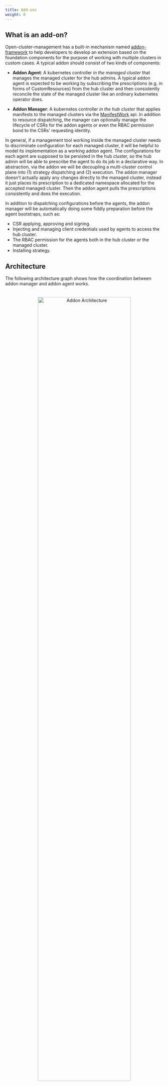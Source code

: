 ```yaml
---
title: Add-ons
weight: 8
---
```




## What is an add-on?

Open-cluster-management has a built-in mechanism named [addon-framework](https://github.com/open-cluster-management-io/addon-framework)
to help developers to develop an extension based on the foundation components
for the purpose of working with multiple clusters in custom cases. A typical
addon should consist of two kinds of components:

- __Addon Agent__: A kubernetes controller *in the managed cluster* that manages
  the managed cluster for the hub admins. A typical addon agent is expected to
  be working by subscribing the prescriptions (e.g. in forms of CustomResources)
  from the hub cluster and then consistently reconcile the state of the managed
  cluster like an ordinary kubernetes operator does.

- __Addon Manager__: A kubernetes controller *in the hub cluster* that applies
  manifests to the managed clusters via the [ManifestWork](../manifestwork)
  api. In addition to resource dispatching, the manager can optionally manage
  the lifecycle of CSRs for the addon agents or even the RBAC permission bond
  to the CSRs' requesting identity.

In general, if a management tool working inside the managed cluster needs to
discriminate configuration for each managed cluster, it will be helpful to model
its implementation as a working addon agent. The configurations for each agent
are supposed to be persisted in the hub cluster, so the hub admin will be able
to prescribe the agent to do its job in a declarative way. In abstraction, via
the addon we will be decoupling a multi-cluster control plane into (1) strategy
dispatching and (2) execution. The addon manager doesn't actually apply any
changes directly to the managed cluster, instead it just places its prescription
to a dedicated namespace allocated for the accepted managed cluster. Then the
addon agent pulls the prescriptions consistently and does the execution.

In addition to dispatching configurations before the agents, the addon manager
will be automatically doing some fiddly preparation before the agent bootstraps,
such as:

- CSR applying, approving and signing.
- Injecting and managing client credentials used by agents to access the hub
  cluster.
- The RBAC permission for the agents both in the hub cluster or the managed
  cluster.
- Installing strategy.

## Architecture

The following architecture graph shows how the coordination between addon manager
and addon agent works.

<div style="text-align: center; padding: 20px;">
   <img src="/addon-architecture.png" alt="Addon Architecture" style="margin: 0 auto; width: 80%">
</div>

## Add-on enablement

From a user's perspective, to install the addon to the hub cluster the hub admin
should register a globally-unique `ClusterManagementAddon` resource as a singleton
placeholder in the hub cluster. For instance, the [helloworld](https://github.com/open-cluster-management-io/addon-framework/tree/main/examples/helloworld)
add-on can be registered to the hub cluster by creating:

```yaml
apiVersion: addon.open-cluster-management.io/v1alpha1
kind: ClusterManagementAddOn
metadata:
  name: helloworld
spec:
  addOnMeta:
    displayName: helloworld
```

### Enable the add-on manually
The addon manager running on the hub is taking responsibility of configuring the
installation of addon agents for each managed cluster. When a user wants to enable
the add-on for a certain managed cluster, the user should create a
`ManagedClusterAddOn` resource on the cluster namespace. The name of the
`ManagedClusterAddOn` should be the same name of the corresponding
`ClusterManagementAddon`. For instance, the following example enables `helloworld`
add-on in "cluster1":

```yaml
apiVersion: addon.open-cluster-management.io/v1alpha1
kind: ManagedClusterAddOn
metadata:
  name: helloworld
  namespace: cluster1
spec:
  installNamespace: helloworld
```

### Enable the add-on automatically
If the addon is developed with [automatic installation](https://open-cluster-management.io/developer-guides/addon/#automatic-installation),
which support [auto-install by cluster discovery](#auto-install-by-cluster-discovery),
then the `ManagedClusterAddOn` will be created for all managed cluster namespaces
automatically, or be created for the selected managed cluster namespaces automatically.

### Enable the add-on by install strategy
If the addon is developed following the guidelines mentioned in [managing the add-on agent lifecycle by addon-manager](https://open-cluster-management.io/developer-guides/addon/#managing-the-add-on-agent-lifecycle-by-addon-manager),
the user can define an `installStrategy` in the `ClusterManagementAddOn`
to specify on which clusters the `ManagedClusterAddOn` should be enabled. Details see [install strategy](#install-strategy).

### Add-on healthiness

The healthiness of the addon instances are visible when we list the addons via
kubectl:

```shell
$ kubectl get managedclusteraddon -A
NAMESPACE   NAME                     AVAILABLE   DEGRADED   PROGRESSING
<cluster>   <addon>                  True
```

The addon agent are expected to report its healthiness periodically as long as it's
running. Also the versioning of the addon agent can be reflected in the resources
optionally so that we can control the upgrading the agents progressively.

### Clean the add-ons
Last but not least, a neat uninstallation of the addon is also supported by simply
deleting the corresponding `ClusterManagementAddon` resource from the hub cluster
which is the "root" of the whole addon. The OCM platform will automatically sanitize
the hub cluster for you after the uninstalling by removing all the components either
in the hub cluster or in the manage clusters.

## Add-on lifecycle management

### Install strategy
`InstallStrategy` represents that related `ManagedClusterAddOns` should be installed
on certain clusters. For example, the following example enables the `helloworld`
add-on on clusters with the aws label.

```yaml
apiVersion: addon.open-cluster-management.io/v1alpha1
kind: ClusterManagementAddOn
metadata:
  name: helloworld
  annotations:
    addon.open-cluster-management.io/lifecycle: "addon-manager"
spec:
  addOnMeta:
    displayName: helloworld
  installStrategy:
    type: Placements
    placements:
    - name: placement-aws
      namespace: default
```

```yaml
apiVersion: cluster.open-cluster-management.io/v1beta1
kind: Placement
metadata:
  name: placement-aws
  namespace: default
spec:
  predicates:
    - requiredClusterSelector:
        claimSelector:
          matchExpressions:
            - key: platform.open-cluster-management.io
              operator: In
              values:
                - aws
```

### Rollout strategy

With the rollout strategy defined in the `ClusterManagementAddOn` API, users can
control the upgrade behavior of the addon when there are changes in the
[configurations](#add-on-configurations).

For example, if the add-on user updates the "deploy-config" and wants to apply
the change to the add-ons to a "canary" [decision group](https://open-cluster-management.io/concepts/placement/#decision-strategy) first. If all the add-on
upgrade successfully, then upgrade the rest of clusters progressively per cluster
at a rate of 25%. The rollout strategy can be defined as follows:

```yaml
apiVersion: addon.open-cluster-management.io/v1alpha1
kind: ClusterManagementAddOn
metadata:
  name: helloworld
  annotations:
    addon.open-cluster-management.io/lifecycle: "addon-manager"
spec:
  addOnMeta:
    displayName: helloworld
  installStrategy:
    type: Placements
    placements:
    - name: placement-aws
      namespace: default
      configs:
      - group: addon.open-cluster-management.io
        resource: addondeploymentconfigs
        name: deploy-config
        namespace: open-cluster-management
      rolloutStrategy:
        type: Progressive
        progressive:
          mandatoryDecisionGroups:
          - groupName: "prod-canary-west"
          - groupName: "prod-canary-east"
          maxConcurrency: 25%
          minSuccessTime: 5m
          progressDeadline: 10m
          maxFailures: 2
```

In the above example with type `Progressive`, once user updates the "deploy-config", controller
will rollout on the clusters in `mandatoryDecisionGroups` first, then rollout on the other
clusters with the rate defined in `maxConcurrency`.

- `minSuccessTime` is a "soak" time, means the controller will wait for 5 minutes when a cluster
reach a successful state and `maxFailures` isn't breached. If, after this 5 minutes interval, the
workload status remains successful, the rollout progresses to the next.
- `progressDeadline` means the controller will wait for a maximum of 10 minutes for the workload to
reach a successful state. If, the workload fails to achieve success within 10 minutes, the controller
stops waiting, marking the workload as "timeout," and includes it in the count of `maxFailures`.
- `maxFailures` means the controller can tolerate update to 2 clusters with failed status,
once `maxFailures` is breached, the rollout will stop.

Currently add-on supports 3 types of [rolloutStrategy](https://github.com/open-cluster-management-io/api/blob/main/cluster/v1alpha1/types_rolloutstrategy.go),
they are `All`, `Progressive` and `ProgressivePerGroup`, for more info regards the rollout strategies
check the [Rollout Strategy](https://open-cluster-management.io/concepts/placement/#rollout-strategy) document.

## Add-on configurations

### Default configurations

In `ClusterManagementAddOn`, `spec.supportedConfigs` is a list of configuration 
types supported by the add-on. `defaultConfig` represents the namespace and name of
the default add-on configuration. In scenarios where all add-ons have the same
configuration. Only one configuration of the same group and resource can be specified 
in the `defaultConfig`.

In the example below, add-ons on all the clusters will use "default-deploy-config" and "default-example-config".

```yaml
apiVersion: addon.open-cluster-management.io/v1alpha1
kind: ClusterManagementAddOn
metadata:
  name: helloworld
  annotations:
    addon.open-cluster-management.io/lifecycle: "addon-manager"
spec:
  addOnMeta:
    displayName: helloworld
  supportedConfigs:
  - defaultConfig:
      name: default-deploy-config
      namespace: open-cluster-management
    group: addon.open-cluster-management.io
    resource: addondeploymentconfigs
  - defaultConfig:
      name: default-example-config
      namespace: open-cluster-management
    group: example.open-cluster-management.io
    resource: exampleconfigs
```

### Configurations per install strategy

In `ClusterManagementAddOn`, `spec.installStrategy.placements[].configs` lists the
configuration of `ManagedClusterAddon` during installation for a group of clusters.
For the need to use multiple configurations with the same group and resource can be defined
in this field since OCM v0.15.0. It will override the [Default configurations](#default-configurations) 
on certain clusters by group and resource.

In the example below, add-ons on clusters selected by `Placement` placement-aws will
use "deploy-config", "example-config-1" and "example-config-2", while all the other add-ons
will still use "default-deploy-config" and "default-example-config".

```yaml
apiVersion: addon.open-cluster-management.io/v1alpha1
kind: ClusterManagementAddOn
metadata:
  name: helloworld
  annotations:
    addon.open-cluster-management.io/lifecycle: "addon-manager"
spec:
  addOnMeta:
    displayName: helloworld
  supportedConfigs:
  - defaultConfig:
      name: default-deploy-config
      namespace: open-cluster-management
    group: addon.open-cluster-management.io
    resource: addondeploymentconfigs
  installStrategy:
    type: Placements
    placements:
    - name: placement-aws
      namespace: default
      configs:
      - group: addon.open-cluster-management.io
        resource: addondeploymentconfigs
        name: deploy-config
        namespace: open-cluster-management
      - group: example.open-cluster-management.io
        resource: exampleconfigs
        name: example-config-1
        namespace: open-cluster-management
      - group: example.open-cluster-management.io
        resource: exampleconfigs
        name: example-config-2
        namespace: open-cluster-management
```

### Configurations per cluster

In `ManagedClusterAddOn`, `spec.configs` is a list of add-on configurations.
In scenarios where the current add-on has its own configurations. It also supports
defining multiple configurations with the same group and resource since OCM v0.15.0. 
It will override the [Default configurations](#default-configurations) and 
[Configurations per install strategy](#configurations-per-install-strategy) defined
in `ClusterManagementAddOn` by group and resource.

In the below example, add-on on cluster1 will use "cluster1-deploy-config" and "cluster1-example-config".

```yaml
apiVersion: addon.open-cluster-management.io/v1alpha1
kind: ManagedClusterAddOn
metadata:
  name: helloworld
  namespace: cluster1
spec:
  configs:
  - group: addon.open-cluster-management.io
    resource: addondeploymentconfigs
    name: cluster1-deploy-config
    namespace: open-cluster-management
  - group: example.open-cluster-management.io
    resource: exampleconfigs
    name: cluster1-example-config
    namespace: open-cluster-management
```

### Supported configurations
Supported configurations is a list of configuration types that are allowed to override
the add-on configurations defined in ClusterManagementAddOn spec. They are listed in the
`ManagedClusterAddon` `status.supportedConfigs`, for example:

```yaml
apiVersion: addon.open-cluster-management.io/v1alpha1
kind: ManagedClusterAddOn
metadata:
  name: helloworld
  namespace: cluster1
spec:
...
status:
...
  supportedConfigs:
  - group: addon.open-cluster-management.io
    resource: addondeploymentconfigs
  - group: example.open-cluster-management.io
    resource: exampleconfigs
```

### Effective configurations

As the above described, there are 3 places to define the add-on configurations,
they have an override order and eventually only one takes effect. The final effective
configurations are listed in the `ManagedClusterAddOn` `status.configReferences`.

- `desiredConfig` record the desired config and it's spec hash.
- `lastAppliedConfig` record the config when the corresponding ManifestWork is
applied successfully.

For example:

```yaml
apiVersion: addon.open-cluster-management.io/v1alpha1
kind: ManagedClusterAddOn
metadata:
  name: helloworld
  namespace: cluster1
...
status:
...
  configReferences:
  - desiredConfig:
      name: cluster1-deploy-config
      namespace: open-cluster-management
      specHash: dcf88f5b11bd191ed2f886675f967684da8b5bcbe6902458f672277d469e2044
    group: addon.open-cluster-management.io
    lastAppliedConfig:
      name: cluster1-deploy-config
      namespace: open-cluster-management
      specHash: dcf88f5b11bd191ed2f886675f967684da8b5bcbe6902458f672277d469e2044
    lastObservedGeneration: 1
    name: cluster1-deploy-config
    resource: addondeploymentconfigs
```

## Examples

Here's a few examples of cases where we will need add-ons:

1. A tool to collect alert events in the managed cluster, and send to the hub
   cluster.
2. A network solution that uses the hub to share the network info and establish
   connection among managed clusters. See [cluster-proxy](https://github.com/open-cluster-management-io/cluster-proxy)
3. A tool to spread security policies to multiple clusters.

## Add-on framework

[Add-on framework](https://github.com/open-cluster-management-io/addon-framework)
provides a library for developers to develop an add-ons in open-cluster-management
more easily. Take a look at the [helloworld example](https://github.com/open-cluster-management-io/addon-framework/tree/main/examples/helloworld)
to understand how the add-on framework can be used.

### Custom signers

The original Kubernetes CSR api only supports three built-in signers:

- "kubernetes.io/kube-apiserver-client"
- "kubernetes.io/kube-apiserver-client-kubelet"
- "kubernetes.io/kubelet-serving"

However in some cases, we need to sign additional custom certificates for the
addon agents which is not used for connecting any kube-apiserver. The addon
manager can be serving as a custom CSR signer controller based on the
addon-framework's extensibility by implementing the signing logic. Note that
after successfully signing the certificates, the framework will also keep
rotating the certificates automatically for the addon.


### Hub credential injection

The addon manager developed base on [addon-framework](https://github.com/open-cluster-management-io/addon-framework)
will automatically persist the signed certificates as secret resource to the
managed clusters after signed by either original Kubernetes CSR controller or
custom signers. The injected secrets will be:

- For "kubernetes.io/kube-apiserver-client" signer, the name will be "<addon name>
  -hub-kubeconfig" with properties:
  - "kubeconfig": a kubeconfig file for accessing hub cluster with the addon's
    identity.
  - "tls.crt": the signed certificate.
  - "tls.key": the private key.
- For custom signer, the name will be "<addon name>-<signer name>-client-cert"
  with properties:
  - "tls.crt": the signed certificate.
  - "tls.key": the private key.

### Auto-install by cluster discovery

The addon manager can automatically install an addon to the managed clusters
upon discovering new clusters by setting the `InstallStrategy` from the
[addon-framework](https://github.com/open-cluster-management-io/addon-framework).
On the other hand, the admin can also manually install the addon for the
clusters by applying `ManagedClusterAddOn` into their cluster namespace.
